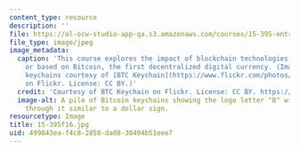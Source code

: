 ```yaml
---
content_type: resource
description: ''
file: https://ol-ocw-studio-app-qa.s3.amazonaws.com/courses/15-395-entrepreneurship-without-borders-fall-2016/499843eaf4c82850da0830494b51eee7_15-395f16.jpg
file_type: image/jpeg
image_metadata:
  caption: 'This course explores the impact of blockchain technologies inspired by
    or based on Bitcoin, the first decentralized digital currency. (Image of Bitcoin
    keychains courtesy of [BTC Keychain](https://www.flickr.com/photos/btckeychain/9608461972/)
    on Flickr. License: CC BY.)'
  credit: 'Courtesy of BTC Keychain on Flickr. License: CC BY. https://www.flickr.com/photos/btckeychain/9608461972/'
  image-alt: A pile of Bitcoin keychains showing the logo letter "B" with two lines
    through it similar to a dollar sign.
resourcetype: Image
title: 15-395f16.jpg
uid: 499843ea-f4c8-2850-da08-30494b51eee7
---
```

